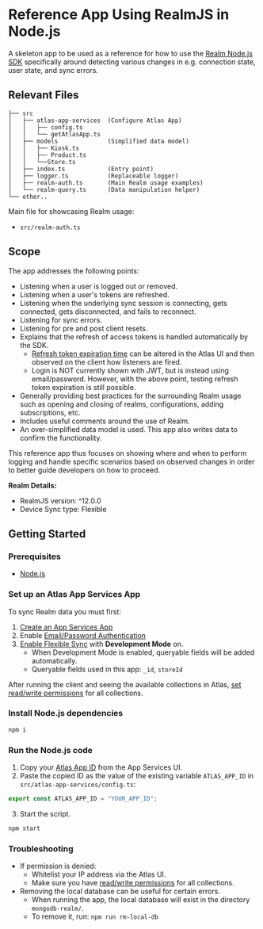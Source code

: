 # Reference App Using RealmJS in Node.js

A skeleton app to be used as a reference for how to use the [Realm Node.js SDK](https://www.mongodb.com/docs/realm/sdk/node/) specifically around detecting various changes in e.g. connection state, user state, and sync errors.

## Relevant Files

```
├── src
│   ├── atlas-app-services  (Configure Atlas App)
│   │   ├── config.ts
│   │   └── getAtlasApp.ts
│   ├── models              (Simplified data model)
│   │   ├── Kiosk.ts
│   │   ├── Product.ts
│   │   └──Store.ts
│   ├── index.ts            (Entry point)
│   ├── logger.ts           (Replaceable logger)
│   ├── realm-auth.ts       (Main Realm usage examples)
│   └── realm-query.ts      (Data manipulation helper)
└── other..
```

Main file for showcasing Realm usage:
* `src/realm-auth.ts`

## Scope

The app addresses the following points:
* Listening when a user is logged out or removed.
* Listening when a user's tokens are refreshed.
* Listening when the underlying sync session is connecting, gets connected, gets disconnected, and fails to reconnect.
* Listening for sync errors.
* Listening for pre and post client resets.
* Explains that the refresh of access tokens is handled automatically by the SDK.
  * [Refresh token expiration time](https://www.mongodb.com/docs/atlas/app-services/users/sessions/#configure-refresh-token-expiration) can be altered in the Atlas UI and then observed on the client how listeners are fired.
  * Login is NOT currently shown with JWT, but is instead using email/password. However, with the above point, testing refresh token expiration is still possible.
* Generally providing best practices for the surrounding Realm usage such as opening and closing of realms, configurations, adding subscriptions, etc.
* Includes useful comments around the use of Realm.
* An over-simplified data model is used. This app also writes data to confirm the functionality.

This reference app thus focuses on showing where and when to perform logging and handle specific scenarios based on observed changes in order to better guide developers on how to proceed.

**Realm Details:**
* RealmJS version: ^12.0.0
* Device Sync type: Flexible

## Getting Started

### Prerequisites

* [Node.js](https://nodejs.org/)

### Set up an Atlas App Services App

To sync Realm data you must first:

1. [Create an App Services App](https://www.mongodb.com/docs/atlas/app-services/manage-apps/create/create-with-ui/)
2. Enable [Email/Password Authentication](https://www.mongodb.com/docs/atlas/app-services/authentication/email-password/#std-label-email-password-authentication)
3. [Enable Flexible Sync](https://www.mongodb.com/docs/atlas/app-services/sync/configure/enable-sync/) with **Development Mode** on.
    * When Development Mode is enabled, queryable fields will be added automatically.
    * Queryable fields used in this app: `_id`, `storeId`

After running the client and seeing the available collections in Atlas, [set read/write permissions](https://www.mongodb.com/docs/atlas/app-services/rules/roles/#with-device-sync) for all collections.

### Install Node.js dependencies

```sh
npm i
```

### Run the Node.js code

1. Copy your [Atlas App ID](https://www.mongodb.com/docs/atlas/app-services/reference/find-your-project-or-app-id/#std-label-find-your-app-id) from the App Services UI.
2. Paste the copied ID as the value of the existing variable `ATLAS_APP_ID` in `src/atlas-app-services/config.ts`:
```js
export const ATLAS_APP_ID = "YOUR_APP_ID";
```

3. Start the script.

```sh
npm start
```


### Troubleshooting

* If permission is denied:
  * Whitelist your IP address via the Atlas UI.
  * Make sure you have [read/write permissions](https://www.mongodb.com/docs/atlas/app-services/rules/roles/#with-device-sync) for all collections.
* Removing the local database can be useful for certain errors.
  * When running the app, the local database will exist in the directory `mongodb-realm/`.
  * To remove it, run: `npm run rm-local-db`
